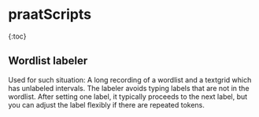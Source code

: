# praatScripts

{:toc}

## Wordlist labeler

Used for such situation: A long recording of a wordlist and a textgrid which has unlabeled intervals. The labeler avoids typing labels that are not in the wordlist. After setting one label, it typically proceeds to the next label, but you can adjust the label flexibly if there are repeated tokens.
